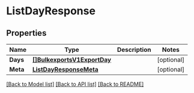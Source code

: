 # ListDayResponse

## Properties
Name | Type | Description | Notes
------------ | ------------- | ------------- | -------------
**Days** | [**[]BulkexportsV1ExportDay**](bulkexports.v1.export.day.md) |  |[optional] 
**Meta** | [**ListDayResponseMeta**](ListDayResponse_meta.md) |  |[optional] 

[[Back to Model list]](../README.md#documentation-for-models) [[Back to API list]](../README.md#documentation-for-api-endpoints) [[Back to README]](../README.md)


